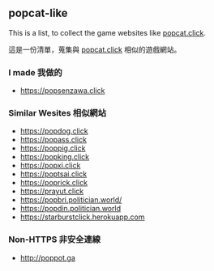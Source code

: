 ## popcat-like

This is a list, to collect the game websites like [popcat.click](https://popcat.click). 

這是一份清單，蒐集與 [popcat.click](https://popcat.click) 相似的遊戲網站。

### I made 我做的

- <https://popsenzawa.click>

### Similar Wesites 相似網站

- <https://popdog.click>
- <https://popass.click>
- <https://poppig.click>
- <https://popking.click>
- <https://popxi.click>
- <https://poptsai.click>
- <https://poprick.click>
- <https://prayut.click>
- <https://popbri.politician.world/>
- <https://popdin.politician.world>
- <https://starburstclick.herokuapp.com>

### Non-HTTPS 非安全連線

- <http://poppot.ga>
